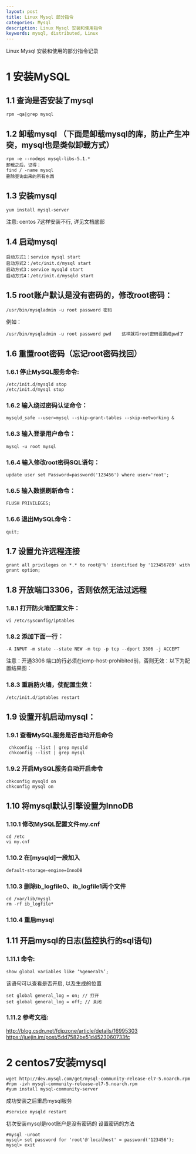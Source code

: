 ```yaml
---
layout: post
title: Linux Mysql 部分指令
categories: Mysql
description: Linux Mysql 安装和使用指令
keywords: mysql, distributed, Linux
---
```


Linux Mysql 安装和使用的部分指令记录

# 1 安装MySQL
## 1.1 查询是否安装了mysql

```
rpm -qa|grep mysql
```

## 1.2 卸载mysql （下面是卸载mysql的库，防止产生冲突，mysql也是类似卸载方式）
```
rpm -e --nodeps mysql-libs-5.1.*
卸载之后，记得：
find / -name mysql
删除查询出来的所有东西
```

## 1.3 安装mysql
```
yum install mysql-server
```
注意: centos 7这样安装不行, 详见文档底部


## 1.4 启动mysql
```
启动方式1：service mysql start
启动方式2：/etc/init.d/mysql start
启动方式3：service mysqld start
启动方式4：/etc/init.d/mysqld start
```

## 1.5 root账户默认是没有密码的，修改root密码：
```
/usr/bin/mysqladmin -u root password 密码 
```
例如：
```
/usr/bin/mysqladmin -u root password pwd    这样就将root密码设置成pwd了
```


## 1.6 重置root密码（忘记root密码找回）

### 1.6.1 停止MySQL服务命令:
```
/etc/init.d/mysqld stop 
/etc/init.d/mysql stop
```
### 1.6.2 输入绕过密码认证命令：
```
mysqld_safe --user=mysql --skip-grant-tables --skip-networking &
```

### 1.6.3 输入登录用户命令：
```
mysql -u root mysql
```

### 1.6.4 输入修改root密码SQL语句：
```
update user set Password=password('123456') where user='root'; 
```

### 1.6.5 输入数据刷新命令：
```
FLUSH PRIVILEGES;
```

### 1.6.6 退出MySQL命令：
```
quit;
```

## 1.7 设置允许远程连接
```
grant all privileges on *.* to root@'%' identified by '123456789' with grant option;
```

## 1.8 开放端口3306，否则依然无法过远程

### 1.8.1 打开防火墙配置文件：
```
vi /etc/sysconfig/iptables
```

### 1.8.2 添加下面一行：
```
-A INPUT -m state --state NEW -m tcp -p tcp --dport 3306 -j ACCEPT
```
注意：开通3306 端口的行必须在icmp-host-prohibited前，否则无效：以下为配置结果图：

### 1.8.3 重启防火墙，使配置生效：
```
/etc/init.d/iptables restart  
```

## 1.9 设置开机启动mysql：
### 1.9.1 查看MySQL服务是否自动开启命令
```
 chkconfig --list | grep mysqld
 chkconfig --list | grep mysql
 ```

### 1.9.2 开启MySQL服务自动开启命令
```
chkconfig mysqld on
chkconfig mysql on
```


## 1.10 将mysql默认引擎设置为InnoDB

### 1.10.1 修改MySQL配置文件my.cnf
```
cd /etc
vi my.cnf
```

### 1.10.2 在[mysqld]一段加入
```
default-storage-engine=InnoDB
```

### 1.10.3 删除ib_logfile0、ib_logfile1两个文件
```
cd /var/lib/mysql
rm -rf ib_logfile*
```

### 1.10.4 重启mysql


## 1.11 开启mysql的日志(监控执行的sql语句)
### 1.11.1 命令:
```
show global variables like ‘%general%’;
```
该语句可以查看是否开启, 以及生成的位置

```
set global general_log = on; // 打开  
set global general_log = off; // 关闭 
```

### 1.11.2 参考文档:
http://blog.csdn.net/fdipzone/article/details/16995303
https://juejin.im/post/5dd7582be51d4523060733fc


# 2 centos7安装mysql

```
wget http://dev.mysql.com/get/mysql-community-release-el7-5.noarch.rpm
#rpm -ivh mysql-community-release-el7-5.noarch.rpm
#yum install mysql-community-server
```

成功安装之后重启mysql服务
```
#service mysqld restart
```

初次安装mysql是root账户是没有密码的
设置密码的方法
```
#mysql -uroot
mysql> set password for 'root'@'localhost' = password('123456');
mysql> exit
```
